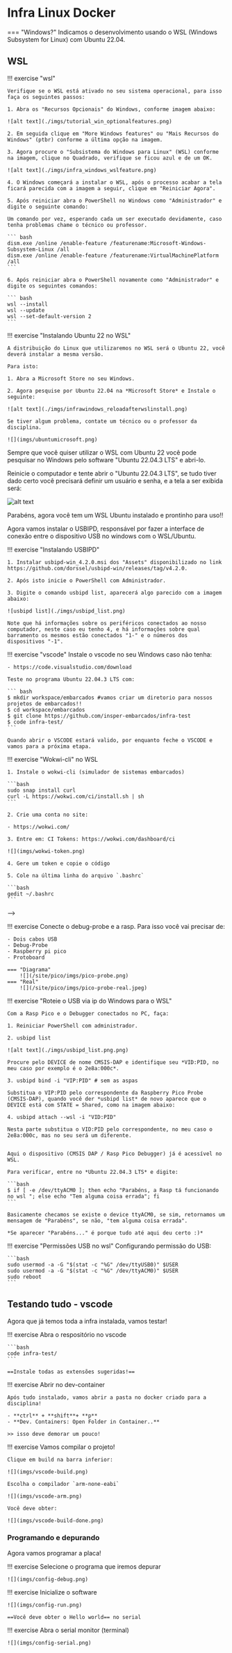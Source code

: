 # Infra Linux Docker

=== "Windows?"
    Indicamos o desenvolvimento usando o WSL (Windows Subsystem for Linux) com Ubuntu 22.04.



    
## WSL 

!!! exercise "wsl"
    
    Verifique se o WSL está ativado no seu sistema operacional, para isso faça os seguintes passos:

    1. Abra os "Recursos Opcionais" do Windows, conforme imagem abaixo:

    ![alt text](./imgs/tutorial_win_optionalfeatures.png)

    2. Em seguida clique em "More Windows features" ou "Mais Recursos do Windows" (ptbr) conforme a última opção na imagem.

    3. Agora procure o "Subsistema do Windows para Linux" (WSL) conforme na imagem, clique no Quadrado, verifique se ficou azul e de um OK.

    ![alt text](./imgs/infra_windows_wslfeature.png)

    4. O Windows começará a instalar o WSL, após o processo acabar a tela ficará parecida com a imagem a seguir, clique em "Reiniciar Agora".

    5. Após reiniciar abra o PowerShell no Windows como "Administrador" e digite o seguinte comando:
    
    Um comando por vez, esperando cada um ser executado devidamente, caso tenha problemas chame o técnico ou professor.

    ``` bash
    dism.exe /online /enable-feature /featurename:Microsoft-Windows-Subsystem-Linux /all
    dism.exe /online /enable-feature /featurename:VirtualMachinePlatform /all
    ```
    
    6. Após reiniciar abra o PowerShell novamente como "Administrador" e digite os seguintes comandos:

    ``` bash
    wsl --install
    wsl --update
    wsl --set-default-version 2
    ```

 !!! exercise "Instalando Ubuntu 22 no WSL"

    A distribuição do Linux que utilizaremos no WSL será o Ubuntu 22, você deverá instalar a mesma versão.

    Para isto:

    1. Abra a Microsoft Store no seu Windows.

    2. Agora pesquise por Ubuntu 22.04 na *Microsoft Store* e Instale o seguinte:

    ![alt text](./imgs/infrawindows_reloadafterwslinstall.png)

    Se tiver algum problema, contate um técnico ou o professor da disciplina.
 
    ![](imgs/ubuntumicrosoft.png)
    

Sempre que você quiser utilizar o WSL com Ubuntu 22 você pode pesquisar no Windows pelo software "Ubuntu 22.04.3 LTS" e abri-lo.

Reinicie o computador e tente abrir o "Ubuntu 22.04.3 LTS", se tudo tiver dado certo você precisará definir um usuário e senha, e a tela a ser exibida será:

![alt text](./imgs/windowsinfra_wslok.png.png)


Parabéns, agora você tem um WSL Ubuntu instalado e prontinho para uso!!



Agora vamos instalar o USBIPD, responsável por fazer a interface de conexão entre o dispositivo USB no windows com o WSL/Ubuntu.



!!! exercise "Instalando USBIPD"
    
    1. Instalar usbipd-win_4.2.0.msi dos "Assets" disponibilizado no link https://github.com/dorssel/usbipd-win/releases/tag/v4.2.0.
    
    2. Após isto inicie o PowerShell com Administrador.

    3. Digite o comando usbipd list, aparecerá algo parecido com a imagem abaixo:

    ![usbipd list](./imgs/usbipd_list.png)
    
    Note que há informações sobre os periféricos conectados ao nosso computador, neste caso eu tenho 4, e há informações sobre qual barramento os mesmos estão conectados "1-" e o números dos dispositivos "-1".
    
!!! exercise "vscode"
    Instale o vscode no seu Windows caso não tenha:
    
    - https://code.visualstudio.com/download
    
    Teste no programa Ubuntu 22.04.3 LTS com:
    
    ``` bash
    $ mkdir workspace/embarcados #vamos criar um diretorio para nossos projetos de embarcados!!
    $ cd workspace/embarcados
    $ git clone https://github.com/insper-embarcados/infra-test
    $ code infra-test/
    ```

    Quando abrir o VSCODE estará valido, por enquanto feche o VSCODE e vamos para a próxima etapa.
 
!!! exercise "Wokwi-cli" no WSL

    1. Instale o wokwi-cli (simulador de sistemas embarcados)

    ```bash
    sudo snap install curl
    curl -L https://wokwi.com/ci/install.sh | sh
    ```
    
    2. Crie uma conta no site:
    
    - https://wokwi.com/

    3. Entre em: CI Tokens: https://wokwi.com/dashboard/ci
    
    ![](imgs/wokwi-token.png)
    
    4. Gere um token e copie o código
    
    5. Cole na última linha do arquivo `.bashrc`
    
    ```bash
    gedit ~/.bashrc
    ```
 -->


!!! exercise
    Conecte o debug-probe e a rasp. Para isso você vai precisar de:
    
    - Dois cabos USB
    - Debug-Probe
    - Raspberry pi pico
    - Protoboard
    
    === "Diagrama"
        ![](/site/pico/imgs/pico-probe.png)
    === "Real"
        ![](/site/pico/imgs/pico-probe-real.jpeg)

!!! exercise "Roteie o USB via ip do Windows para o WSL"
    
    Com a Rasp Pico e o Debugger conectados no PC, faça:
    
    1. Reiniciar PowerShell com administrador.

    2. usbipd list

    ![alt text](./imgs/usbipd_list.png.png)

    Procure pelo DEVICE de nome CMSIS-DAP e identifique seu *VID:PID, no meu caso por exemplo é o 2e8a:000c*.

    3. usbipd bind -i "VIP:PID" # sem as aspas

    Substitua o VIP:PID pelo correspondente da Raspberry Pico Probe (CMSIS-DAP), quando você der *usbipd list* de novo aparece que o DEVICE está com STATE = Shared, como na imagem abaixo:

    4. usbipd attach --wsl -i "VID:PID" 

    Nesta parte substitua o VID:PID pelo correspondente, no meu caso o 2e8a:000c, mas no seu será um diferente.

    
    Aqui o dispositivo (CMSIS DAP / Rasp Pico Debugger) já é acessível no WSL.

    Para verificar, entre no *Ubuntu 22.04.3 LTS* e digite:

    ```bash
    $ if [ -e /dev/ttyACM0 ]; then echo "Parabéns, a Rasp tá funcionando no wsl "; else echo "Tem alguma coisa errada"; fi
    ```

    Basicamente checamos se existe o device ttyACM0, se sim, retornamos um mensagem de "Parabéns", se não, "tem alguma coisa errada".

    *Se aparecer "Parabéns..." é porque tudo até aqui deu certo :)*

!!! exercise "Permissões USB no wsl"
    Configurando permissão do USB:
    
    ```bash
    sudo usermod -a -G "$(stat -c "%G" /dev/ttyUSB0)" $USER
    sudo usermod -a -G "$(stat -c "%G" /dev/ttyACM0)" $USER
    sudo reboot
    ```


## Testando tudo - vscode

Agora que já temos toda a infra instalada, vamos testar!


!!! exercise
    Abra o respositório no vscode

    ```bash
    code infra-test/
    ```

    ==Instale todas as extensões sugeridas!==

!!! exercise
    Abrir no dev-container

    Após tudo instalado, vamos abrir a pasta no docker criado para a disciplina! 

    - **ctrl** + **shift**+ **p**
    - **Dev. Containers: Open Folder in Container..**

    >> isso deve demorar um pouco!

!!! exercise 
    Vamos compilar o projeto!

    Clique em build na barra inferior:

    ![](imgs/vscode-build.png)

    Escolha o compilador `arm-none-eabi`

    ![](imgs/vscode-arm.png)

    Você deve obter:

    ![](imgs/vscode-build-done.png)

### Programando e depurando
    
Agora vamos programar a placa!
    
!!! exercise
    Selecione o programa que iremos depurar

    ![](imgs/config-debug.png)

!!! exercise
    Inicialize o software

    ![](imgs/config-run.png)

    ==Você deve obter o Hello world== no serial

!!! exercise
    Abra o serial monitor (terminal)

    ![](imgs/config-serial.png)
